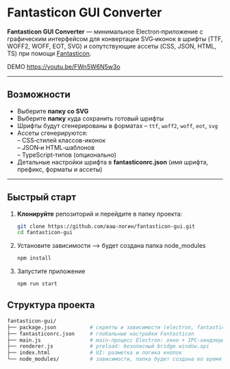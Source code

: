 # Fantasticon GUI Converter

**Fantasticon GUI Converter** — минимальное Electron‑приложение с графическим интерфейсом для конвертации SVG‑иконок в шрифты (TTF, WOFF2, WOFF, EOT, SVG) и сопутствующие ассеты (CSS, JSON, HTML, TS) при помощи [Fantasticon](https://github.com/tancredi/fantasticon).

DEMO https://youtu.be/FWn5W6N5w3o


---

## Возможности

- Выберите **папку со SVG** 
- Выберите **папку** куда сохранить готовый шрифты 
- Шрифты будут сгенерированы в форматах
  – `ttf`, `woff2`, `woff`, `eot`, `svg`  
- Ассеты сгенерируются:  
  – CSS‑стилей классов-иконок  
  – JSON‑и HTML‑шаблонов  
  – TypeScript‑типов (опционально)
- Детальные настройки шрифта в **fantasticonrc.json** (имя шрифта, префикс, форматы и ассеты)

---

## Быстрый старт

1. **Клонируйте** репозиторий и перейдите в папку проекта:
   ```bash
   git clone https://github.com/ваш-логин/fantasticon-gui.git
   cd fantasticon-gui
2. Установите зависимости --> будет создана папка node_modules
   ```bash
   npm install
3. Запустите приложение
   ```bash
   npm run start

## Структура проекта
```bash
fantasticon-gui/
├── package.json           # скрипты и зависимости (electron, fantasticon)
├── fantasticonrc.json     # глобальные настройки Fantasticon
├── main.js                # main‑процесс Electron: окно + IPC‑хендлеры
├── renderer.js            # preload: безопасный bridge window.api
├── index.html             # UI: разметка и логика кнопок
└── node_modules/          # зависимости, папка будет создана во время второго шага



